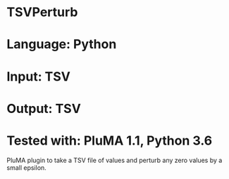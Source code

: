 # TSVPerturb
# Language: Python
# Input: TSV
# Output: TSV
# Tested with: PluMA 1.1, Python 3.6

PluMA plugin to take a TSV file of values and perturb any zero
values by a small epsilon.

